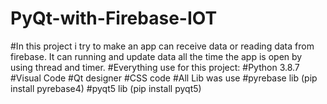 # PyQt-with-Firebase-IOT
#In this project i try to make an app can receive data or reading data from firebase. It can running and update data all the time the app is open by using thread and timer.
#Everything use for this project:
#Python 3.8.7
#Visual Code
#Qt designer
#CSS code
#All Lib was use
#pyrebase lib (pip install pyrebase4)
#pyqt5 lib (pip install pyqt5)
